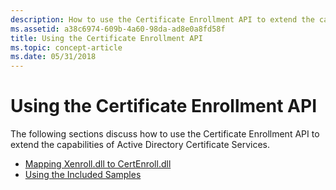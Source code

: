 ```yaml
---
description: How to use the Certificate Enrollment API to extend the capabilities of Active Directory Certificate Services.
ms.assetid: a38c6974-609b-4a60-98da-ad8e0a8fd58f
title: Using the Certificate Enrollment API
ms.topic: concept-article
ms.date: 05/31/2018
---
```


# Using the Certificate Enrollment API

The following sections discuss how to use the Certificate Enrollment API to extend the capabilities of Active Directory Certificate Services.

-   [Mapping Xenroll.dll to CertEnroll.dll](mapping-xenroll-dll-to-certenroll-dll.md)
-   [Using the Included Samples](using-the-included-samples.md)

 

 



